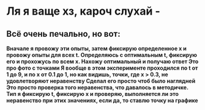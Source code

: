 # Ля я ваще хз, кароч слухай -
## Всё очень печально, но вот:
**Вначале я провожу эти опыты, затем фиксирую определенное x и провожу опыты для всех t. Определяюсь с оптимальным t, фиксирую его и прохожусь по всем x. Нахожу оптимальный и получаю ответ
Это про фото с точками
Я вообще в этом эксперименте проходился по t от 1 до 9, и по x от 0.1 до 1, но как видишь, точки, где x > 0.3, не удовлетворяют неравенству
Сделал его просто чтоб было наглядней
Это просто проверка того неравенства, что давалось в методичке. Тип я фиксирую t, фиксирую x и проверяю, выполняется ли это неравенство при этих значениях, если да, то ставлю точку на графике**
